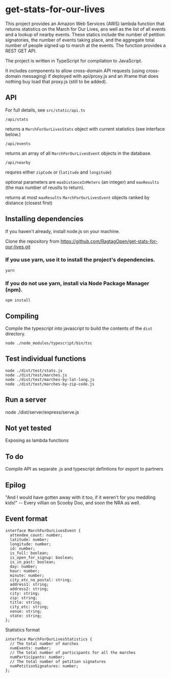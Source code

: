 # get-stats-for-our-lives

This project provides an Amazon Web Services (AWS) lambda function that returns statistics on the March for Our Lives, ans well as the list of all events and a lookup of nearby events.  These statics include the number of petition signatories, the number of events taking place, and the aggregate total number of people signed up to march at the events.  The function provides a REST GET API.

The project is written in TypeScript for compilation to JavaScript.

It includes components to allow cross-domain API requests (using cross-domain messaging) if deployed with api/proxy.js and an iframe that does nothing buy load that proxy.js (still to be added).

## API
For full details, see `src/static/api.ts`

`/api/stats`

  returns a `MarchForOurLivesStats` object with current statistics (see interface below.)

`/api/events`

  returns an array of all `MarchForOurLivesEvent` objects in the database.

`/api/nearby`

  requres either `zipCode` or (`latitude` and `longitude`)

  optional parameters are `maxDistanceInMeters` (an integer) and `maxResults` (the max number of reuslts to return).

  returns at most `maxResults` `MarchForOurLivesEvent` objects ranked by distance (closest first)

## Installing dependencies
If you haven't already, install node.js on your machine.

Clone the repository from https://github.com/RagtagOpen/get-stats-for-our-lives.git

### If you use yarn, use it to install the project's dependencies.
```
yarn
```
### If you do not use yarn, install via Node Package Manager (npm).
```
npm install
```

## Compiling
Compile the typescript into javascript to build the contents of the `dist` directory.
```
node ./node_modules/typescript/bin/tsc
```
## Test individual functions
```
node ./dist/test/stats.js
node ./dist/test/marches.js
node ./dist/test/marches-by-lat-long.js
node ./dist/test/marches-by-zip-code.js
```
## Run a server
node ./dist/server/express/serve.js
## Not yet tested
Exposing as lambda functions
## To do
Compile API as separate .js and typescript defintions for export to partners
## Epilog
"And I would have gotten away with it too, if it weren't for you meddling kids!" -- Every villian on Scooby Doo, and soon the NRA as well.

## Event format
```
interface MarchForOurLivesEvent {
  attendee_count: number;
  latitude: number;
  longitude: number;
  id: number;
  is_full: boolean;
  is_open_for_signup: boolean;
  is_in_past: boolean;
  day: number;
  hour: number;
  minute: number;
  city_etc_no_postal: string;
  address1: string;
  address2: string;
  city: string;
  zip: string;
  title: string;
  city_etc: string;
  venue: string;
  state: string;
};
```

Statistics format
```
interface MarchForOurLivesStatistics {
  // The total number of marches
  numEvents: number;
  // The total number of participants for all the marches
  numParticipants: number;  
  // The total number of petition signatures
  numPetitionSignatures: number;
};
```